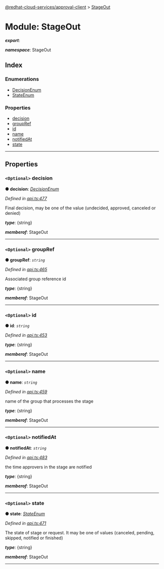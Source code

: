 [@redhat-cloud-services/approval-client](../README.md) > [StageOut](../modules/stageout.md)

# Module: StageOut

*__export__*: 

*__namespace__*: StageOut

## Index

### Enumerations

* [DecisionEnum](../enums/stageout.decisionenum.md)
* [StateEnum](../enums/stageout.stateenum.md)

### Properties

* [decision](stageout.md#decision)
* [groupRef](stageout.md#groupref)
* [id](stageout.md#id)
* [name](stageout.md#name)
* [notifiedAt](stageout.md#notifiedat)
* [state](stageout.md#state)

---

## Properties

<a id="decision"></a>

### `<Optional>` decision

**● decision**: *[DecisionEnum](../enums/stageout.decisionenum.md)*

*Defined in [api.ts:477](https://github.com/RedHatInsights/javascript-clients/blob/master/packages/approval/api.ts#L477)*

Final decision, may be one of the value (undecided, approved, canceled or denied)

*__type__*: {string}

*__memberof__*: StageOut

___
<a id="groupref"></a>

### `<Optional>` groupRef

**● groupRef**: *`string`*

*Defined in [api.ts:465](https://github.com/RedHatInsights/javascript-clients/blob/master/packages/approval/api.ts#L465)*

Associated group reference id

*__type__*: {string}

*__memberof__*: StageOut

___
<a id="id"></a>

### `<Optional>` id

**● id**: *`string`*

*Defined in [api.ts:453](https://github.com/RedHatInsights/javascript-clients/blob/master/packages/approval/api.ts#L453)*

*__type__*: {string}

*__memberof__*: StageOut

___
<a id="name"></a>

### `<Optional>` name

**● name**: *`string`*

*Defined in [api.ts:459](https://github.com/RedHatInsights/javascript-clients/blob/master/packages/approval/api.ts#L459)*

name of the group that processes the stage

*__type__*: {string}

*__memberof__*: StageOut

___
<a id="notifiedat"></a>

### `<Optional>` notifiedAt

**● notifiedAt**: *`string`*

*Defined in [api.ts:483](https://github.com/RedHatInsights/javascript-clients/blob/master/packages/approval/api.ts#L483)*

the time approvers in the stage are notified

*__type__*: {string}

*__memberof__*: StageOut

___
<a id="state"></a>

### `<Optional>` state

**● state**: *[StateEnum](../enums/stageout.stateenum.md)*

*Defined in [api.ts:471](https://github.com/RedHatInsights/javascript-clients/blob/master/packages/approval/api.ts#L471)*

The state of stage or request. It may be one of values (canceled, pending, skipped, notified or finished)

*__type__*: {string}

*__memberof__*: StageOut

___

